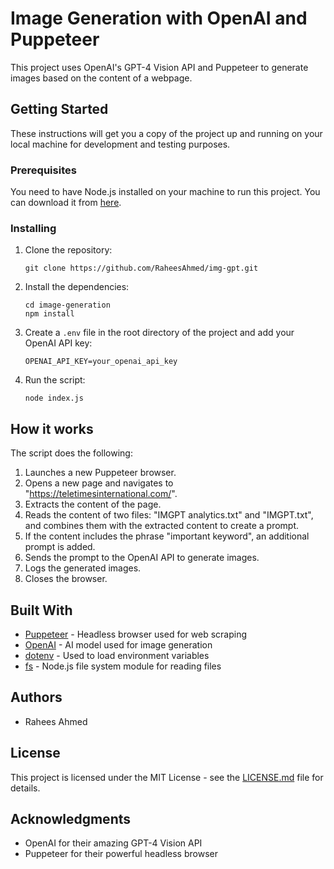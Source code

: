 # Image Generation with OpenAI and Puppeteer

This project uses OpenAI's GPT-4 Vision API and Puppeteer to generate images based on the content of a webpage.

## Getting Started

These instructions will get you a copy of the project up and running on your local machine for development and testing purposes.

### Prerequisites

You need to have Node.js installed on your machine to run this project. You can download it from [here](https://nodejs.org).

### Installing

1. Clone the repository:

   ```
   git clone https://github.com/RaheesAhmed/img-gpt.git
   ```

2. Install the dependencies:

   ```
   cd image-generation
   npm install
   ```

3. Create a `.env` file in the root directory of the project and add your OpenAI API key:

   ```
   OPENAI_API_KEY=your_openai_api_key
   ```

4. Run the script:
   ```
   node index.js
   ```

## How it works

The script does the following:

1. Launches a new Puppeteer browser.
2. Opens a new page and navigates to "https://teletimesinternational.com/".
3. Extracts the content of the page.
4. Reads the content of two files: "IMGPT analytics.txt" and "IMGPT.txt", and combines them with the extracted content to create a prompt.
5. If the content includes the phrase "important keyword", an additional prompt is added.
6. Sends the prompt to the OpenAI API to generate images.
7. Logs the generated images.
8. Closes the browser.

## Built With

- [Puppeteer](https://pptr.dev/) - Headless browser used for web scraping
- [OpenAI](https://openai.com/) - AI model used for image generation
- [dotenv](https://www.npmjs.com/package/dotenv) - Used to load environment variables
- [fs](https://nodejs.org/api/fs.html) - Node.js file system module for reading files

## Authors

- Rahees Ahmed

## License

This project is licensed under the MIT License - see the [LICENSE.md](LICENSE.md) file for details.

## Acknowledgments

- OpenAI for their amazing GPT-4 Vision API
- Puppeteer for their powerful headless browser

